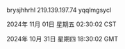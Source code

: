 brysjhhrhl 219.139.197.74 yqqlmgsycl

2024年 11月 01日 星期五 02:30:02 CST

2024年 10月 31日 星期四 18:30:02 GMT
